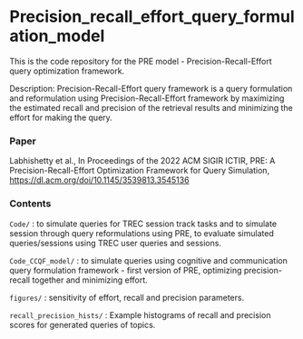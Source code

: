 # Precision_recall_effort_query_formulation_model

This is the code repository for the PRE model - Precision-Recall-Effort query optimization framework. 

Description: Precision-Recall-Effort query framework is a query formulation and reformulation using Precision-Recall-Effort framework by maximizing the estimated recall and precision of the retrieval results and minimizing the effort for making the query. 


### Paper

Labhishetty et al., In Proceedings of the 2022 ACM SIGIR ICTIR, PRE: A Precision-Recall-Effort Optimization Framework for Query Simulation, https://dl.acm.org/doi/10.1145/3539813.3545136


### Contents

`Code/` : to simulate queries for TREC session track tasks and to simulate session through query reformulations using PRE, to evaluate simulated queries/sessions using TREC user queries and sessions. 

`Code_CCQF_model/` : to simulate queries using cognitive and communication query formulation framework - first version of PRE, optimizing precision-recall together and minimizing effort.

`figures/` : sensitivity of effort, recall and precision parameters.

`recall_precision_hists/` : Example histograms of recall and precision scores for generated queries of topics.






